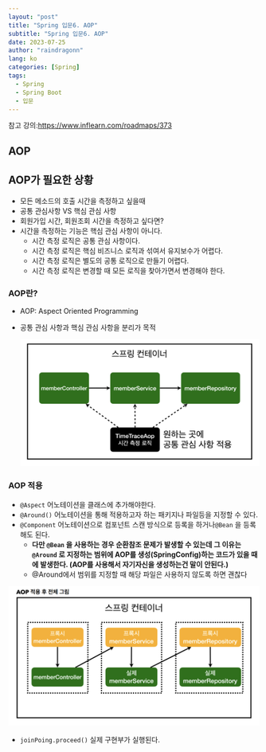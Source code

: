 ```yaml
---
layout: "post"
title: "Spring 입문6. AOP"
subtitle: "Spring 입문6. AOP"
date: 2023-07-25
author: "raindragonn"
lang: ko
categories: [Spring]
tags:
  - Spring
  - Spring Boot
  - 입문
---
```


참고 강의:https://www.inflearn.com/roadmaps/373 

## AOP

## AOP가 필요한 상황

- 모든 메소드의 호출 시간을 측정하고 싶을때
- 공통 관심사항 VS 핵심 관심 사항
- 회원가입 시간, 회원조회 시간을 측정하고 싶다면?
- 시간을 측정하는 기능은 핵심 관심 사항이 아니다.
    - 시간 측정 로직은 공통 관심 사항이다.
    - 시간 측정 로직은 핵심 비즈니스 로직과 섞여서 유지보수가 어렵다.
    - 시간 측정 로직은 별도의 공통 로직으로 만들기 어렵다.
    - 시간 측정 로직은 변경할 때 모든 로직을 찾아가면서 변경해야 한다.

### AOP란?

- AOP: Aspect Oriented Programming
- 공통 관심 사항과 핵심 관심 사항을 분리가 목적
    
    ![Untitled](/assets/images/post/2023-07-25-1.png)
    

### AOP 적용

- `@Aspect` 어노테이션을 클래스에 추가해야한다.
- `@Around()` 어노테이션을 통해 적용하고자 하는 패키지나 파일등을 지정할 수 있다.
- `@Component` 어노테이션으로 컴포넌트 스캔 방식으로 등록을 하거나`@Bean` 을 등록해도 된다.
    - **다만 `@Bean`  을 사용하는 경우 순환참조 문제가 발생할 수 있는데 그 이유는 `@Around` 로 지정하는 범위에 AOP를 생성(SpringConfig)하는 코드가 있을 때에 발생한다. (AOP를 사용해서 자기자신을 생성하는건 말이 안된다.)**
    - @Around에서 범위를 지정할 때 해당 파일은 사용하지 않도록 하면 괜찮다

![Untitled](/assets/images/post/2023-07-25-2.png)

- `joinPoing.proceed()` 실제 구현부가 실행된다.